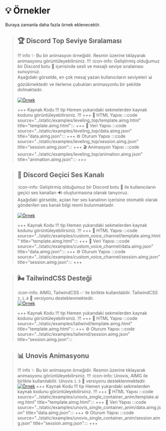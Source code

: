 # 💡 Örnekler
Buraya zamanla daha fazla örnek eklenecektir.

> ## 🏆 Discord Top Seviye Sıralaması
> !!! info ✨
> Bu bir animasyon örneğidir. Resmin üzerine tıklayarak animasyonu görüntüleyebilirsiniz.
> !!!
> :icon-info: Geliştirmiş olduğumuz bir Discord botu 🤖 içerisinde sesli ve mesajlı seviye sıralaması sunuyoruz. <br/>
> Aşağıdaki görselde, en çok mesaj yazan kullanıcıların seviyeleri 📊 gözükmektedir ve ilerleme çubukları animasyonlu bir şekilde dolmaktadır. <br/><br/>
> [![Örnek](/static/examples/leveling_top/result.gif)](/static/examples/leveling_top/result.gif)
> 
> +++ Kaynak Kodu
> !!! tip
> Hemen yukarıdaki sekmelerden kaynak kodunu görüntüleyebilirsiniz.
> !!!
> +++ 📄 HTML Yapısı
> :::code source="../static/examples/leveling_top/template.aimg.html" title="template.aimg.html":::
> +++ 💾 Veri Yapısı
> :::code source="../static/examples/leveling_top/data.aimg.json" title="data.aimg.json":::
> +++ ⚙️ Oturum Yapısı
> :::code source="../static/examples/leveling_top/session.aimg.json" title="session.aimg.json":::
> +++ 🎬 Animasyon Yapısı
> :::code source="../static/examples/leveling_top/animation.aimg.json" title="animation.aimg.json":::
> +++

> ## 🎤 Discord Geçici Ses Kanalı
> :icon-info: Geliştirmiş olduğumuz bir Discord botu 🤖 ile kullanıcıların geçici ses kanalları 🔊 oluşturmasına olanak tanıyoruz. <br/>
> Aşağıdaki görselde, açılan her ses kanalının içerisine otomatik olarak gönderilen ses kanalı bilgi resmi bulunmaktadır. <br/><br/>
> [![Örnek](/static/examples/custom_voice_channel/result.png)](/static/examples/custom_voice_channel/result.png)
> 
> +++ Kaynak Kodu
> !!! tip
> Hemen yukarıdaki sekmelerden kaynak kodunu görüntüleyebilirsiniz.
> !!!
> +++ 📄 HTML Yapısı
> :::code source="../static/examples/custom_voice_channel/template.aimg.html" title="template.aimg.html":::
> +++ 💾 Veri Yapısı
> :::code source="../static/examples/custom_voice_channel/data.aimg.json" title="data.aimg.json":::
> +++ ⚙️ Oturum Yapısı
> :::code source="../static/examples/custom_voice_channel/session.aimg.json" title="session.aimg.json":::
> +++

> ## 🌬️ TailwindCSS Desteği
> :icon-info: AIMG, TailwindCSS ✅ ile birlikte kullanılabilir. TailwindCSS `3.1.8` 🔢 versiyonu desteklenmektedir. <br/>
> [![Örnek](/static/examples/tailwind/result.png)](/static/examples/tailwind/result.png)
> 
> +++ Kaynak Kodu
> !!! tip
> Hemen yukarıdaki sekmelerden kaynak kodunu görüntüleyebilirsiniz.
> !!!
> +++ 📄 HTML Yapısı
> :::code source="../static/examples/tailwind/template.aimg.html" title="template.aimg.html":::
> +++ ⚙️ Oturum Yapısı
> :::code source="../static/examples/tailwind/session.aimg.json" title="session.aimg.json":::

> ## 📊 Unovis Animasyonu
> !!! info ✨
> Bu bir animasyon örneğidir. Resmin üzerine tıklayarak animasyonu görüntüleyebilirsiniz.
> !!!
> :icon-info: Unovis, AIMG ile birlikte kullanılabilir. Unovis `1.5` 🔢 versiyonu desteklenmektedir. <br/>
> [![Örnek](/static/examples/unovis_single_container_anim/result.gif)](/static/examples/unovis_single_container_anim/result.gif)
> +++ Kaynak Kodu
> !!! tip
> Hemen yukarıdaki sekmelerden kaynak kodunu görüntüleyebilirsiniz.
> !!!
> +++ 📄 HTML Yapısı
> :::code source="../static/examples/unovis_single_container_anim/template.aimg.html" title="template.aimg.html":::
> +++ 💾 Veri Yapısı
> :::code source="../static/examples/unovis_single_container_anim/data.aimg.json" title="data.aimg.json":::
> +++ ⚙️ Oturum Yapısı
> :::code source="../static/examples/unovis_single_container_anim/session.aimg.json" title="session.aimg.json":::
> +++